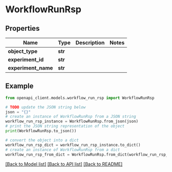 # WorkflowRunRsp


## Properties

Name | Type | Description | Notes
------------ | ------------- | ------------- | -------------
**object_type** | **str** |  | 
**experiment_id** | **str** |  | 
**experiment_name** | **str** |  | 

## Example

```python
from openapi_client.models.workflow_run_rsp import WorkflowRunRsp

# TODO update the JSON string below
json = "{}"
# create an instance of WorkflowRunRsp from a JSON string
workflow_run_rsp_instance = WorkflowRunRsp.from_json(json)
# print the JSON string representation of the object
print(WorkflowRunRsp.to_json())

# convert the object into a dict
workflow_run_rsp_dict = workflow_run_rsp_instance.to_dict()
# create an instance of WorkflowRunRsp from a dict
workflow_run_rsp_from_dict = WorkflowRunRsp.from_dict(workflow_run_rsp_dict)
```
[[Back to Model list]](../README.md#documentation-for-models) [[Back to API list]](../README.md#documentation-for-api-endpoints) [[Back to README]](../README.md)


